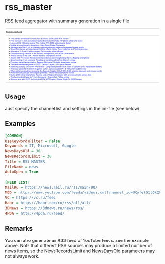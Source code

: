 # rss_master
 RSS feed aggregator with summary generation in a single file

 ![rss_master](/images/rss_master.png)

 ## Usage
 Just specify the channel list and settings in the ini-file (see below)

 ## Examples
 ```ini
 [COMMON]
 UseKeywordsFilter = False
 Keywords = IT, Microsoft, Google
 NewsDaysOld = 30
 NewsRecordsLimit = 30
 Title = RSS MASTER
 FileName = news
 AutoOpen = True

 [FEED LIST]
 MailRu = https://news.mail.ru/rss/main/90/
 МЁD = https://www.youtube.com/feeds/videos.xml?channel_id=UCpfefG1t0k2FJ8mevWHhp0g
 VC = https://vc.ru/feed
 Habr = https://habr.com/ru/rss/all/all/
 3DNews = https://3dnews.ru/news/rss/
 4PDA = http://4pda.ru/feed/
 ```
 ## Remarks
 You can also generate an RSS feed of YouTube feeds: see the example above. Note that different RSS sources may produce a limited number of news items, so the NewsRecordsLimit and NewsDaysOld parameters may not always work.
